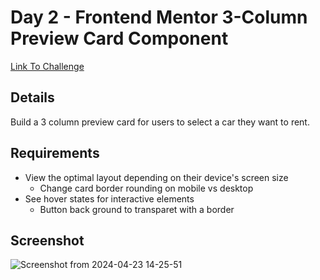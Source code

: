 # Day 2 - Frontend Mentor 3-Column Preview Card Component
[Link To Challenge](https://www.frontendmentor.io/challenges/3column-preview-card-component-pH92eAR2-)

## Details

Build a 3 column preview card for users to select a car they want to rent.

## Requirements
* View the optimal layout depending on their device's screen size
  * Change card border rounding on mobile vs desktop 
* See hover states for interactive elements
  * Button back ground to transparet with a border 

## Screenshot
![Screenshot from 2024-04-23 14-25-51](https://github.com/matthewsalan/30-days-of-tailwind/assets/8284435/f7ab2307-6cde-4cf5-bd19-db38dd4e4aff)


